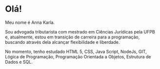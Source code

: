 # Olá!

Meu nome é Anna Karla.

Sou advogada tributarista com mestrado em Ciências Jurídicas pela UFPB e, atualmente, estou em transição de carreira para a programação, buscando através dela alcançar flexibilidade e liberdade. 

No momento, tenho estudado HTML 5, CSS, Java Script, NodeJs, GIT, Lógica de Programação, Programação Orientada a Objetos, Estrutura de Dados e SQL. 

